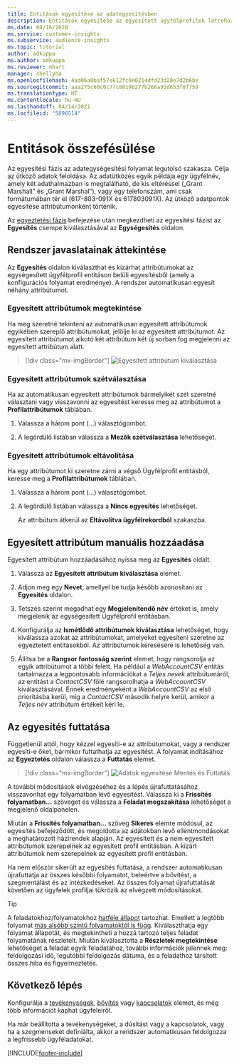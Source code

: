 ```yaml
---
title: Entitások egyesítése az adategyesítésben
description: Entitások egyesítése az egyesített ügyfélprofilok létrehozásához.
ms.date: 04/16/2020
ms.service: customer-insights
ms.subservice: audience-insights
ms.topic: tutorial
author: adkuppa
ms.author: adkuppa
ms.reviewer: mhart
manager: shellyha
ms.openlocfilehash: 4ad06a0baf57e612fc0e0214dfd23d28e7d2b6be
ms.sourcegitcommit: aaa275c60c0c77c88196277b266a91d653f8f759
ms.translationtype: HT
ms.contentlocale: hu-HU
ms.lasthandoff: 04/14/2021
ms.locfileid: "5896514"
---
```

# <a name="merge-entities"></a>Entitások összefésülése

Az egyesítési fázis az adategységesítési folyamat legutolsó szakasza. Célja az ütköző adatok feloldása. Az adatütközés egyik példája egy ügyfélnév, amely két adathalmazban is megtalálható, de kis eltéréssel („Grant Marshall” és „Grant Marshal”), vagy egy telefonszám, ami csak formátumában tér el (617-803-091X és 617803091X). Az ütköző adatpontok egyesítése attribútumonként történik.

Az [egyeztetési fázis](match-entities.md) befejezése után megkezdheti az egyesítési fázist az **Egyesítés** csempe kiválasztásával az **Egységesítés** oldalon.

## <a name="review-system-recommendations"></a>Rendszer javaslatainak áttekintése

Az **Egyesítés** oldalon kiválaszthat és kizárhat attribútumokat az egységesített ügyfélprofil entitáson belüli egyesítésből (amely a konfigurációs folyamat eredménye). A rendszer automatikusan egyesít néhány attribútumot.

### <a name="view-merged-attributes"></a>Egyesített attribútumok megtekintése

Ha meg szeretné tekinteni az automatikusan egyesített attribútumok egyikében szereplő attribútumokat, jelölje ki az egyesített attribútumot. Az egyesített attribútumot alkotó két attribútum két új sorban fog megjelenni az egyesített attribútum alatt.

> [!div class="mx-imgBorder"]
> ![Egyesített attribútum kiválasztása](media/configure-data-merge-profile-attributes.png "Egyesített attribútum kiválasztása")

### <a name="separate-merged-attributes"></a>Egyesített attribútumok szétválasztása

Ha az automatikusan egyesített attribútumok bármelyikét szét szeretné választani vagy visszavonni az egyesítést keresse meg az attribútumot a **Profilattribútumok** táblában.

1. Válassza a három pont (...) választógombot.
  
2. A legördülő listában válassza a **Mezők szétválasztása** lehetőséget.

### <a name="remove-merged-attributes"></a>Egyesített attribútumok eltávolítása

Ha egy attribútumot ki szeretne zárni a végső Ügyfélprofil entitásból, keresse meg a **Profilattribútumok** táblában.

1. Válassza a három pont (...) választógombot.
  
2. A legördülő listában válassza a **Nincs egyesítés** lehetőséget.

   Az attribútum átkerül az **Eltávolítva ügyfélrekordból** szakaszba.

## <a name="manually-add-a-merged-attribute"></a>Egyesített attribútum manuális hozzáadása

Egyesített attribútum hozzáadásához nyissa meg az **Egyesítés** oldalt.

1. Válassza az **Egyesített attribútum kiválasztása** elemet.

2. Adjon meg egy **Nevet**, amellyel be tudja később azonosítani az **Egyesítés** oldalon.

3. Tetszés szerint megadhat egy **Megjelenítendő név** értéket is, amely megjelenik az egységesített Ügyfélprofil entitásban.

4. Konfigurálja az **Ismétlődő attribútumok kiválasztása** lehetőséget, hogy kiválassza azokat az attribútumokat, amelyeket egyesíteni szeretne az egyeztetett entitásokból. Az attribútumok keresésére is lehetőség van.

5. Állítsa be a **Rangsor fontosság szerint** elemet, hogy rangsorolja az egyik attribútumot a többi felett. Ha például a *WebAccountCSV* entitás tartalmazza a legpontosabb információkat a *Teljes nevek* attribútumáról, az entitást a *ContactCSV* fölé rangsorolhatja a *WebAccountCSV* kiválasztásával. Ennek eredményeként a *WebAccountCSV* az első prioritásba kerül, míg a *ContactCSV* második helyre kerül, amikor a *Teljes név* attribútum értékeit kéri le.

## <a name="run-your-merge"></a>Az egyesítés futtatása

Függetlenül attól, hogy kézzel egyesíti-e az attribútumokat, vagy a rendszer egyesíti-e őket, bármikor futtathatja az egyesítést. A folyamat indításához az **Egyeztetés** oldalon válassza a **Futtatás** elemet.

> [!div class="mx-imgBorder"]
> ![Adatok egyesítése Mentés és Futtatás](media/configure-data-merge-save-run.png "Adatok egyesítése Mentés és Futtatás")

A további módosítások elvégzéséhez és a lépés újrafuttatásához visszavonhat egy folyamatban lévő egyesítést. Válassza ki a **Frissítés folyamatban...** szöveget és válassza a **Feladat megszakítása** lehetőséget a megjelenő oldalpanelen.

Miután a **Frissítés folyamatban...** szöveg **Sikeres** elemre módosul, az egyesítés befejeződött, és megoldotta az adatokban levő ellentmondásokat a meghatározott házirendek alapján. Az egyesített és a nem egyesített attribútumok szerepelnek az egyesített profil entitásban. A kizárt attribútumok nem szerepelnek az egyesített profil entitásban.

Ha nem először sikerült az egyesítés futtatása, a rendszer automatikusan újrafuttatja az összes későbbi folyamatot, beleértve a bővítést, a szegmentálást és az intézkedéseket. Az összes folyamat újrafuttatását követően az ügyfelek profiljai tükrözik az elvégzett módosításokat.

> [!TIP]
> A feladatokhoz/folyamatokhoz [hatféle állapot](system.md#status-types) tartozhat. Emellett a legtöbb folyamat [más alsóbb szintű folyamatoktól is függ](system.md#refresh-policies). Kiválaszthatja egy folyamat állapotát, és megtekintheti a hozzá tartozó teljes feladat folyamatának részleteit. Miután kiválasztotta a **Részletek megtekintése** lehetőséget a feladat egyik feladatához, további információk jelennek meg: feldolgozási idő, legutóbbi feldolgozás dátuma, és a feladathoz társított összes hiba és figyelmeztetés.

## <a name="next-step"></a>Következő lépés

Konfigurálja a [tevékenységek](activities.md), [bővítés](enrichment-hub.md) vagy [kapcsolatok](relationships.md) elemet, és még több információt kaphat ügyfeleiről.

Ha már beállította a tevékenységeket, a dúsítást vagy a kapcsolatok, vagy ha a szegmenseket definiálta, akkor a rendszer automatikusan feldolgozza a legfrissebb ügyféladatokat.




[!INCLUDE[footer-include](../includes/footer-banner.md)]